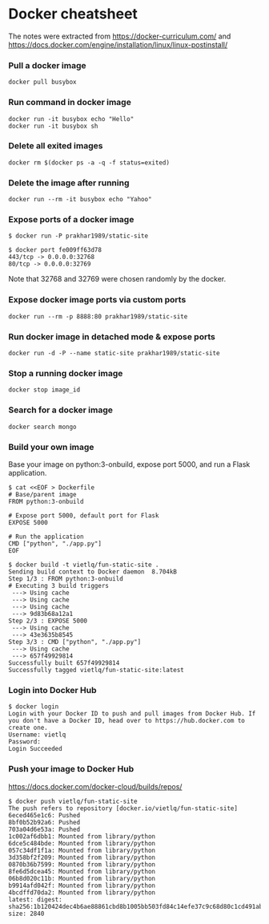 # Docker cheatsheet

The notes were extracted from https://docker-curriculum.com/ and https://docs.docker.com/engine/installation/linux/linux-postinstall/

### Pull a docker image

```
docker pull busybox
```

### Run command in docker image

```
docker run -it busybox echo "Hello"
docker run -it busybox sh
```

### Delete all exited images

```
docker rm $(docker ps -a -q -f status=exited)
```

### Delete the image after running

```
docker run --rm -it busybox echo "Yahoo"
```

### Expose ports of a docker image

```
$ docker run -P prakhar1989/static-site

$ docker port fe009ff63d78
443/tcp -> 0.0.0.0:32768
80/tcp -> 0.0.0.0:32769
```

Note that 32768 and 32769 were chosen randomly by the docker.

### Expose docker image ports via custom ports

```
docker run --rm -p 8888:80 prakhar1989/static-site
```

### Run docker image in detached mode & expose ports

```
docker run -d -P --name static-site prakhar1989/static-site
```

### Stop a running docker image

```
docker stop image_id
```

### Search for a docker image

```
docker search mongo
```

### Build your own image

Base your image on python:3-onbuild, expose port 5000, and run a Flask application.

```
$ cat <<EOF > Dockerfile
# Base/parent image
FROM python:3-onbuild

# Expose port 5000, default port for Flask
EXPOSE 5000

# Run the application
CMD ["python", "./app.py"]
EOF
```

```
$ docker build -t vietlq/fun-static-site .
Sending build context to Docker daemon  8.704kB
Step 1/3 : FROM python:3-onbuild
# Executing 3 build triggers
 ---> Using cache
 ---> Using cache
 ---> Using cache
 ---> 9d83b68a12a1
Step 2/3 : EXPOSE 5000
 ---> Using cache
 ---> 43e3635b8545
Step 3/3 : CMD ["python", "./app.py"]
 ---> Using cache
 ---> 657f49929814
Successfully built 657f49929814
Successfully tagged vietlq/fun-static-site:latest
```

### Login into Docker Hub

```
$ docker login
Login with your Docker ID to push and pull images from Docker Hub. If you don't have a Docker ID, head over to https://hub.docker.com to create one.
Username: vietlq
Password:
Login Succeeded
```

### Push your image to Docker Hub

https://docs.docker.com/docker-cloud/builds/repos/

```
$ docker push vietlq/fun-static-site
The push refers to repository [docker.io/vietlq/fun-static-site]
6eced465e1c6: Pushed
8bf0b52b92a6: Pushed
703a04d6e53a: Pushed
1c002af6dbb1: Mounted from library/python
6dce5c484bde: Mounted from library/python
057c34df1f1a: Mounted from library/python
3d358bf2f209: Mounted from library/python
0870b36b7599: Mounted from library/python
8fe6d5dcea45: Mounted from library/python
06b8d020c11b: Mounted from library/python
b9914afd042f: Mounted from library/python
4bcdffd70da2: Mounted from library/python
latest: digest: sha256:1b120424dec4b6ae88861cbd8b1005bb503fd84c14efe37c9c68d80c1cd491ab size: 2840
```
